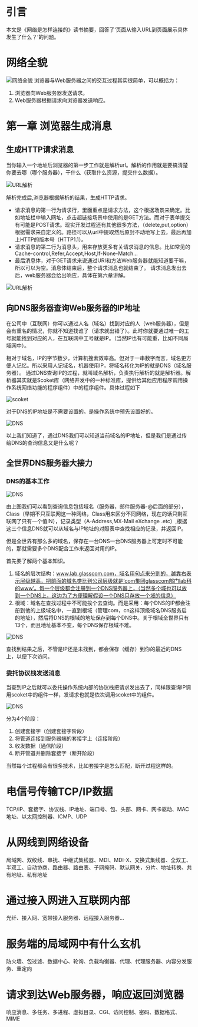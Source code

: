 # 引言
本文是《网络是怎样连接的》读书摘要，回答了‘页面从输入URL到页面展示具体发生了什么？’的问题。
# 网络全貌

![网络全貌](./assets/网络全貌.jpg)
浏览器与Web服务器之间的交互过程其实很简单，可以概括为：
1. 浏览器向Web服务器发送请求。
2. Web服务器根据请求向浏览器发送响应。

# 第一章 浏览器生成消息

## 生成HTTP请求消息

当你输入一个地址后浏览器的第一步工作就是解析url。解析的作用就是要搞清楚你要去哪（哪个服务器），干什么（获取什么资源，提交什么数据）。

![URL解析](./assets/url解析.png)

解析完成后,浏览器根据解析的结果，生成HTTP请求。
* 请求消息的第一行为请求行，里面重点是请求方法，这个根据场景来确定。比如地址栏中输入网址，点击超链接场景中使用的是GET方法。而对于表单提交有可能是POST请求。现实开发过程还有其他很多方法，（delete,put,option）根据需求来自定义的。路径可以从url中提取然后原封不动地写上去，最后再加上HTTP的版本号（HTTP1.1）。
* 请求消息的第二行为消息头，用来存放更多有关请求消息的信息。比如常见的Cache-control,Refer,Accept,Host,If-None-Match...
* 最后消息体，对于GET请求来说通过URI和方法Web服务器就能知道要干嘛，所以可以为空。消息体结束后，整个请求消息也就结束了。
请求消息发出去后，web服务器会给出响应，具体在第六章讲解。

![URL解析](./assets/请求消息.png)

## 向DNS服务器查询Web服务器的IP地址

在公司中（互联网）你可以通过人名（域名）找到对应的人（web服务器），但是会有重名的情况，你就不知道找谁了（请求就出错了）。此时你就要通过唯一的工号就能找到对应的人，在互联网中工号就是IP。（当然IP也有可能重，比如不同局域网中）。

相对于域名，IP的字节数少，计算机搜索效率高。但对于一串数字而言，域名更方便人记忆。所以采用人记域名，机器使用IP，将域名转化为IP的就是DNS（域名服务器）。
通过DNS查询IP的过程，就叫域名解析，负责执行解析的就是解析器。解析器其实就是Scoket库（网络开发中的一种标准库，提供给其他应用程序调用操作系统网络功能的程序组件）中的程序组件。具体过程如下

![scoket](./assets/scoket.png)

对于DNS的IP地址是不需要设置的。是操作系统中预先设置好的。

![DNS](./assets/DNS.jpg)

以上我们知道了，通过DNS我们可以知道当前域名的IP地址，但是我们是通过传给DNS的查询信息又是什么呢？

## 全世界DNS服务器大接力

### DNS的基本工作

![DNS](./assets/DNS基本工作.png)

由上图我们可以看到查询信息包括域名（服务器，邮件服务器-@后面的部分），Class（早期不只互联网这一种网络，Class用来区分不同网络，现在的话只剩互联网了只有一个值IN），记录类型（A-Address,MX-Mail eXchange .etc）,根据这三个信息DNS就可以从域名与IP地址的对照表中查找相应的记录，并返回IP。

但是全世界有那么多的域名，保存在一台DNS一台DNS服务器上可定时不可能的，那就需要多个DNS配合工作来返回对用的IP。

首先要了解两个基本知识。
1. 域名的层次结构：www.lab.glasscom.com，域名用句点来分割的，越靠右表示层级越高，把前面的域名类比到公司层级就是‘com集团glasscom部门lab科的www’。每一个层级都会注册到一个DNS服务器上，（当然多个域也可以放到一个DNS上，这边为了方便理解假设一个DNS只存放一个域的信息）
2. 根域：域名在查找过程中不可能挨个去查询。而是采用：每个DNS的IP都会注册到他的上级域名中，一直到根域（管理com，cn这样顶级域名DNS服务启的地址），然后将DNS的根域的地址保存到每个DNS中。关于根域全世界只有13个，而且地址基本不变，每个DNS保存根域不难。

![DNS](./assets/DNS之间的查询.png)

查找到结果之后，不管是IP还是未找到，都会保存（缓存）到你的最近的DNS上，以便下次访问。

### 委托协议栈发送消息

当查到IP之后就可以委托操作系统内部的协议栈把请求发出去了，同样跟查询IP调用scoket中的组件一样，发请求也就是依次调用scoket中的组件。

![DNS](./assets/数据传输.png)

分为4个阶段：
1. 创建套接字（创建套接字阶段）
2. 将管道连接到服务器端的套接字上（连接阶段）
3. 收发数据（通信阶段）
4. 断开管道并删除套接字（断开阶段）

当然每个过程都会有很多技术，比如套接字是怎么匹配，断开过程这样的。

# 电信号传输TCP/IP数据
TCP/IP、套接字、协议栈、IP地址、端口号、包、头部、网卡、网卡驱动、MAC地址、以太网控制器、ICMP、UDP
# 从网线到网络设备
局域网、双绞线、串扰、中继式集线器、MDI、MDI-X、交换式集线器、全双工、半双工、自动协商、路由器、路由表、子网掩码、默认网关，分片、地址转换、共有地址、私有地址
# 通过接入网进入互联网内部
光纤、接入网、宽带接入服务器、远程接入服务器...
# 服务端的局域网中有什么玄机
防火墙、包过滤、数据中心、轮询、负载均衡器、代理、代理服务器、内容分发服务、重定向
# 请求到达Web服务器，响应返回浏览器
响应消息、多任务、多进程、虚拟目录、CGI、访问控制、密码、数据格式、MIME
